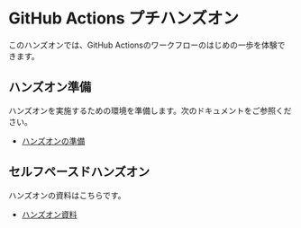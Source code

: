 # GitHub Actions プチハンズオン

このハンズオンでは、GitHub Actionsのワークフローのはじめの一歩を体験できます。

## ハンズオン準備

ハンズオンを実施するための環境を準備します。次のドキュメントをご参照ください。

- [ハンズオンの準備](/docs/prepare.md)

## セルフペースドハンズオン

ハンズオンの資料はこちらです。

- [ハンズオン資料](/docs/self-paced-hands-on.md)
